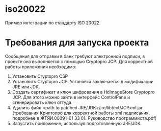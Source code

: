# iso20022
Пример интеграции по стандарту ISO 20022

# Требования для запуска проекта
Сообщения для отправки в банк требуют электронной подписи, в проекте она выполняется с помощью Cryptopro JCP. Для корректной работы приложения необходимо:
1) Установить Cryptopro CSP
2) Установить Cryptopro JCP. Установка заключается в модификации JRE или JDK.
3) Создать сертификат и ключ шифрования в HdImageStore Cryptopro JCP. Для этого можно зайти в интерфейс ControlPane и сгенерировать ключ оттуда.
4) Удалить файл <path to patched JRE/JDK>/jre/lib/ext/JCPxml.jar (требования Криптопро для корректной работы xml подписания, подробнее в ЖТЯИ.00091-01 33 01. Руководство программиста.pdf)
5) Запустить приложение, используя подготовленную JRE/JDK.
